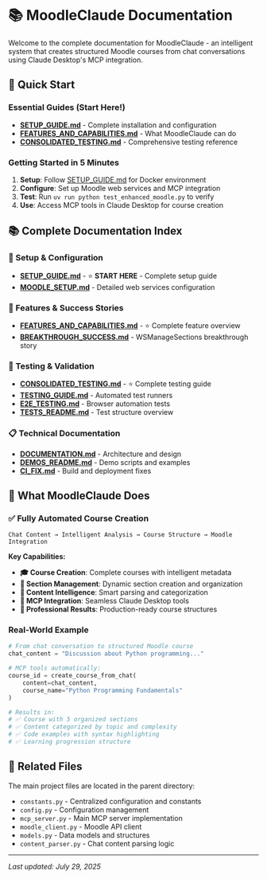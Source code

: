 # 📚 MoodleClaude Documentation

Welcome to the complete documentation for MoodleClaude - an intelligent system that creates structured Moodle courses from chat conversations using Claude Desktop's MCP integration.

## 🚀 Quick Start

### Essential Guides (Start Here!)
- **[SETUP_GUIDE.md](./SETUP_GUIDE.md)** - Complete installation and configuration
- **[FEATURES_AND_CAPABILITIES.md](./FEATURES_AND_CAPABILITIES.md)** - What MoodleClaude can do
- **[CONSOLIDATED_TESTING.md](./CONSOLIDATED_TESTING.md)** - Comprehensive testing reference

### Getting Started in 5 Minutes
1. **Setup**: Follow [SETUP_GUIDE.md](./SETUP_GUIDE.md) for Docker environment
2. **Configure**: Set up Moodle web services and MCP integration  
3. **Test**: Run `uv run python test_enhanced_moodle.py` to verify
4. **Use**: Access MCP tools in Claude Desktop for course creation

## 📚 Complete Documentation Index

### 🔧 Setup & Configuration
- **[SETUP_GUIDE.md](./SETUP_GUIDE.md)** - ⭐ **START HERE** - Complete setup guide
- **[MOODLE_SETUP.md](./MOODLE_SETUP.md)** - Detailed web services configuration

### 🚀 Features & Success Stories
- **[FEATURES_AND_CAPABILITIES.md](./FEATURES_AND_CAPABILITIES.md)** - ⭐ Complete feature overview
- **[BREAKTHROUGH_SUCCESS.md](./BREAKTHROUGH_SUCCESS.md)** - WSManageSections breakthrough story

### 🧪 Testing & Validation
- **[CONSOLIDATED_TESTING.md](./CONSOLIDATED_TESTING.md)** - ⭐ Complete testing guide
- **[TESTING_GUIDE.md](./TESTING_GUIDE.md)** - Automated test runners
- **[E2E_TESTING.md](./E2E_TESTING.md)** - Browser automation tests
- **[TESTS_README.md](./TESTS_README.md)** - Test structure overview

### 📋 Technical Documentation
- **[DOCUMENTATION.md](./DOCUMENTATION.md)** - Architecture and design
- **[DEMOS_README.md](./DEMOS_README.md)** - Demo scripts and examples
- **[CI_FIX.md](./CI_FIX.md)** - Build and deployment fixes

## 🎯 What MoodleClaude Does

### ✅ Fully Automated Course Creation
```
Chat Content → Intelligent Analysis → Course Structure → Moodle Integration
```

**Key Capabilities:**
- **🎓 Course Creation**: Complete courses with intelligent metadata
- **📖 Section Management**: Dynamic section creation and organization
- **🧠 Content Intelligence**: Smart parsing and categorization
- **🔧 MCP Integration**: Seamless Claude Desktop tools
- **🚀 Professional Results**: Production-ready course structures

### Real-World Example
```python
# From chat conversation to structured Moodle course
chat_content = "Discussion about Python programming..."

# MCP tools automatically:
course_id = create_course_from_chat(
    content=chat_content,
    course_name="Python Programming Fundamentals"
)

# Results in:
# ✅ Course with 5 organized sections
# ✅ Content categorized by topic and complexity  
# ✅ Code examples with syntax highlighting
# ✅ Learning progression structure
```

## 🔗 Related Files

The main project files are located in the parent directory:
- `constants.py` - Centralized configuration and constants
- `config.py` - Configuration management
- `mcp_server.py` - Main MCP server implementation
- `moodle_client.py` - Moodle API client
- `models.py` - Data models and structures
- `content_parser.py` - Chat content parsing logic

---

*Last updated: July 29, 2025*